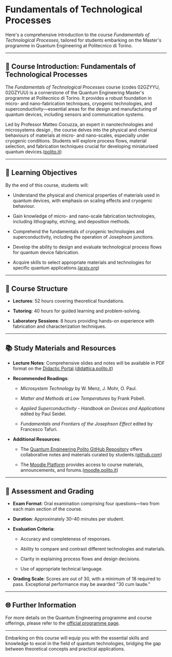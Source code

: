 # Fundamentals of Technological Processes

Here's a comprehensive introduction to the course *Fundamentals of Technological Processes*, tailored for students embarking on the Master's programme in Quantum Engineering at Politecnico di Torino.

---

## 🧠 Course Introduction: Fundamentals of Technological Processes

The *Fundamentals of Technological Processes* course (codes 02GZYYU, 02GZYUU) is a cornerstone of the Quantum Engineering Master's programme at Politecnico di Torino. It provides a robust foundation in micro- and nano-fabrication techniques, cryogenic technologies, and superconductivity—essential areas for the design and manufacturing of quantum devices, including sensors and communication systems.

Led by Professor Matteo Cocuzza, an expert in nanotechnologies and microsystems design , the course delves into the physical and chemical behaviours of materials at micro- and nano-scales, especially under cryogenic conditions. Students will explore process flows, material selection, and fabrication techniques crucial for developing miniaturised quantum devices.([polito.it][1])

---

## 🎯 Learning Objectives

By the end of this course, students will:

* Understand the physical and chemical properties of materials used in quantum devices, with emphasis on scaling effects and cryogenic behaviour.

* Gain knowledge of micro- and nano-scale fabrication technologies, including lithography, etching, and deposition methods.

* Comprehend the fundamentals of cryogenic technologies and superconductivity, including the operation of Josephson junctions.

* Develop the ability to design and evaluate technological process flows for quantum device fabrication.

* Acquire skills to select appropriate materials and technologies for specific quantum applications.([arxiv.org][2])

---

## 🧪 Course Structure

* **Lectures**: 52 hours covering theoretical foundations.

* **Tutoring**: 40 hours for guided learning and problem-solving.

* **Laboratory Sessions**: 8 hours providing hands-on experience with fabrication and characterization techniques.

---

## 📚 Study Materials and Resources

* **Lecture Notes**: Comprehensive slides and notes will be available in PDF format on the [Didactic Portal](https://didattica.polito.it/).([didattica.polito.it][3])

* **Recommended Readings**:

  * *Microsystem Technology* by W. Menz, J. Mohr, O. Paul.

  * *Matter and Methods at Low Temperatures* by Frank Pobell.

  * *Applied Superconductivity - Handbook on Devices and Applications* edited by Paul Seidel.

  * *Fundamentals and Frontiers of the Josephson Effect* edited by Francesco Tafuri.

* **Additional Resources**:

  * The [Quantum Engineering Polito GitHub Repository](https://github.com/quantum-engineering-polito) offers collaborative notes and materials curated by students.([github.com][4])

  * The [Moodle Platform](https://moodle.polito.it/) provides access to course materials, announcements, and forums.([moodle.polito.it][5])

---

## 📝 Assessment and Grading

* **Exam Format**: Oral examination comprising four questions—two from each main section of the course.

* **Duration**: Approximately 30–40 minutes per student.

* **Evaluation Criteria**:

  * Accuracy and completeness of responses.

  * Ability to compare and contrast different technologies and materials.

  * Clarity in explaining process flows and design decisions.

  * Use of appropriate technical language.

* **Grading Scale**: Scores are out of 30, with a minimum of 18 required to pass. Exceptional performance may be awarded "30 cum laude."

---

## 🌐 Further Information

For more details on the Quantum Engineering programme and course offerings, please refer to the [official programme page](https://www.polito.it/en/education/master-s-degree-programmes/quantum-engineering).

---

Embarking on this course will equip you with the essential skills and knowledge to excel in the field of quantum technologies, bridging the gap between theoretical concepts and practical applications.

[1]: https://www.polito.it/en/staff?p=matteo.cocuzza&utm_source=chatgpt.com "Matteo Cocuzza - Politecnico di Torino"
[2]: https://arxiv.org/abs/2201.09260?utm_source=chatgpt.com "Materials and devices for fundamental quantum science and quantum technologies"
[3]: https://didattica.polito.it/pls/portal30/sviluppo.offerta_formativa_2019.vis?p_cds=137&p_coorte=2024&p_sdu=32&utm_source=chatgpt.com "Corso di Laurea Magistrale in Quantum engineering (Torino)"
[4]: https://github.com/quantum-engineering-polito?utm_source=chatgpt.com "quantum engineering polito - GitHub"
[5]: https://moodle.polito.it/?utm_source=chatgpt.com "Politecnico di Torino"
